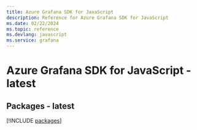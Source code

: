 ```yaml
---
title: Azure Grafana SDK for JavaScript
description: Reference for Azure Grafana SDK for JavaScript
ms.date: 02/22/2024
ms.topic: reference
ms.devlang: javascript
ms.service: grafana
---
```

# Azure Grafana SDK for JavaScript - latest
## Packages - latest
[!INCLUDE [packages](grafana-index.md)]